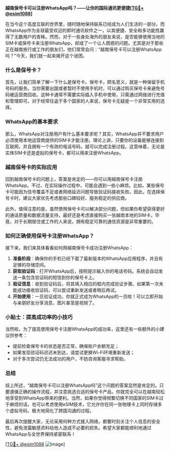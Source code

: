**越南保号卡可以注册WhatsApp吗？——让你的国际通讯更便捷[[TG💪+ @esim1088](https://t.me/s/esim1088)]**

在当今这个高度互联的世界里，随时随地保持联系已经成为人们生活的一部分。而WhatsApp作为全球最受欢迎的即时通讯软件之一，以其便捷、安全和多功能性赢得了无数用户的青睐。然而，对于一些身处海外的朋友来说，是否能够使用当地的SIM卡或保号卡来注册WhatsApp，却成了一个让人困惑的问题。尤其是对于那些正在越南旅行或工作的朋友们，他们常常会问：“越南保号卡可以注册WhatsApp吗？”今天，我们就一起来揭开这个谜团。

### 什么是保号卡？

首先，让我们简单了解一下什么是保号卡。保号卡，顾名思义，就是一种保留手机号码的服务。当你需要出国或者暂时不使用手机时，可以通过购买保号卡来避免号码被运营商回收。这种卡通常不需要实际插入手机中使用，只需通过网络进行充值和管理即可。对于经常往返于多个国家的人来说，保号卡无疑是一个非常实用的选择。

### WhatsApp的基本要求

那么，WhatsApp对注册用户有什么基本要求呢？其实，WhatsApp并不要求用户必须使用本地运营商提供的SIM卡才能注册。理论上讲，只要你的设备能够连接到互联网，并且拥有一个有效的电话号码，就可以完成注册过程。这意味着，无论是实体SIM卡还是虚拟的保号卡，都可以用来注册WhatsApp。

### 越南保号卡的实际应用

回到越南保号卡的问题上，答案是肯定的——你可以用越南保号卡注册WhatsApp。不过，在实际操作过程中，可能会遇到一些小麻烦。比如，某些保号卡可能因为信号覆盖不足或者网络延迟问题导致验证码接收失败。因此，在选择保号卡时，建议大家优先考虑那些口碑较好、服务稳定的供应商。

此外，值得注意的是，虽然使用保号卡可以解决部分问题，但如果你希望获得更好的通话质量和数据流量支持，最好还是考虑直接购买一张越南本地的SIM卡。毕竟，对于长期居住或工作的人来说，拥有稳定可靠的通信资源是非常重要的。

### 如何正确使用保号卡注册WhatsApp？

接下来，我们来具体看看如何用越南保号卡成功注册WhatsApp：

1. **准备阶段**：确保你的手机已经下载了最新版本的WhatsApp应用程序，并且有足够的存储空间。
2. **获取验证码**：打开WhatsApp后，按照提示输入你的电话号码。系统会自动发送一条包含验证码的短信到你的保号卡上。
3. **验证信息**：收到验证码后，将其填入相应的框内完成验证步骤。如果第一次未能成功接收验证码，可以尝试重新发送或者稍后再试。
4. **开始使用**：一旦验证成功，你就正式成为WhatsApp的一员啦！可以立即开始与亲朋好友分享消息、图片甚至是视频了。

### 小贴士：提高成功率的小技巧

当然啦，为了提高使用保号卡注册WhatsApp的成功率，这里还有一些额外的小建议供参考：
- 提前检查保号卡的状态是否正常，确保账户余额充足；
- 如果发现验证码迟迟未到达，请尝试更换Wi-Fi环境重新发送；
- 对于多次尝试仍无法成功的用户，不妨咨询客服寻求帮助。

### 总结

综上所述，“越南保号卡可以注册WhatsApp吗”这个问题的答案显然是肯定的。只要遵循正确的操作流程，并注意挑选合适的保号卡产品，你就完全可以在越南轻松地享受到WhatsApp带来的便利。当然，如果你觉得频繁切换不同国家的SIM卡过于麻烦的话，也可以考虑使用eSIM技术，它允许你在同一张物理卡上同时存储多个虚拟号码，极大地简化了跨国沟通的过程。

最后再次提醒大家，无论采用何种方式接入网络，都要时刻关注个人信息的安全性，避免泄露敏感资料给他人造成不必要的损失。希望大家都能顺利地通过WhatsApp与全世界保持紧密联系！

[[TG💪+ @esim1088](https://t.me/s/esim1088) ![Image](https://i.postimg.cc/4NQfJmqS/Snipaste-2025-05-13-00-14-12.png)]